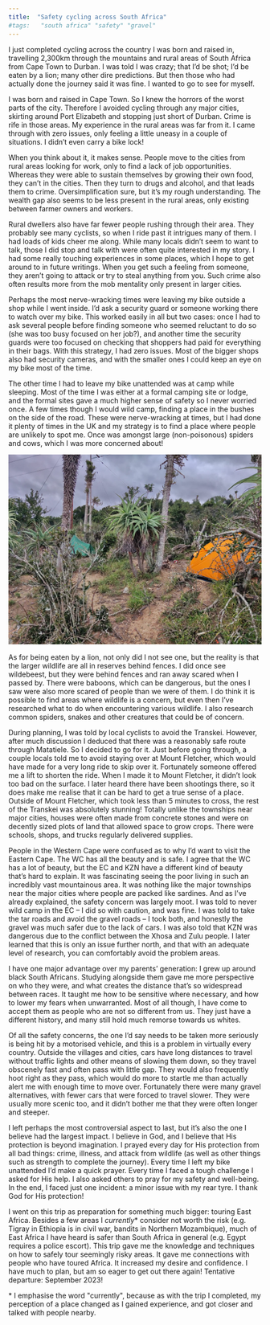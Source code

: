 ```yaml
---
title:  "Safety cycling across South Africa"
#tags:   "south africa" "safety" "gravel"
---
```


I just completed cycling across the country I was born and raised in, travelling 2,300km through the mountains and rural areas of South Africa from Cape Town to Durban. I was told I was crazy; that I’d be shot; I’d be eaten by a lion; many other dire predictions. But then those who had actually done the journey said it was fine. I wanted to go to see for myself.

I was born and raised in Cape Town. So I knew the horrors of the worst parts of the city. Therefore I avoided cycling through any major cities, skirting around Port Elizabeth and stopping just short of Durban. Crime is rife in those areas. My experience in the rural areas was far from it. I came through with zero issues, only feeling a little uneasy in a couple of situations. I didn’t even carry a bike lock!

When you think about it, it makes sense. People move to the cities from rural areas looking for work, only to find a lack of job opportunities. Whereas they were able to sustain themselves by growing their own food, they can’t in the cities. Then they turn to drugs and alcohol, and that leads them to crime. Oversimplification sure, but it’s my rough understanding. The wealth gap also seems to be less present in the rural areas, only existing between farmer owners and workers.

Rural dwellers also have far fewer people rushing through their area. They probably see many cyclists, so when I ride past it intrigues many of them. I had loads of kids cheer me along. While many locals didn’t seem to want to talk, those I did stop and talk with were often quite interested in my story. I had some really touching experiences in some places, which I hope to get around to in future writings. When you get such a feeling from someone, they aren’t going to attack or try to steal anything from you. Such crime also often results more from the mob mentality only present in larger cities.

Perhaps the most nerve-wracking times were leaving my bike outside a shop while I went inside. I’d ask a security guard or someone working there to watch over my bike. This worked easily in all but two cases: once I had to ask several people before finding someone who seemed reluctant to do so (she was too busy focused on her job?), and another time the security guards were too focused on checking that shoppers had paid for everything in their bags. With this strategy, I had zero issues. Most of the bigger shops also had security cameras, and with the smaller ones I could keep an eye on my bike most of the time.

The other time I had to leave my bike unattended was at camp while sleeping. Most of the time I was either at a formal camping site or lodge, and the formal sites gave a much higher sense of safety so I never worried once. A few times though I would wild camp, finding a place in the bushes on the side of the road. These were nerve-wracking at times, but I had done it plenty of times in the UK and my strategy is to find a place where people are unlikely to spot me. Once  was amongst large (non-poisonous) spiders and cows, which I was more concerned about!

![Wild camping on the side of the road in the Eastern Cape](/assets/wild-camping.jpeg)

As for being eaten by a lion, not only did I not see one, but the reality is that the larger wildlife are all in reserves behind fences. I did once see wildebeest, but they were behind fences and ran away scared when I passed by. There were baboons, which can be dangerous, but the ones I saw were also more scared of people than we were of them. I do think it is possible to find areas where wildlife is a concern, but even then I’ve researched what to do when encountering various wildlife. I also research common spiders, snakes and other creatures that could be of concern.

During planning, I was told by local cyclists to avoid the Transkei. However, after much discussion I deduced that there was a reasonably safe route through Matatiele. So I decided to go for it. Just before going through, a couple locals told me to avoid staying over at Mount Fletcher, which would have made for a very long ride to skip over it. Fortunately someone offered me a lift to shorten the ride. When I made it to Mount Fletcher, it didn’t look too bad on the surface. I later heard there have been shootings there, so it does make me realise that it can be hard to get a true sense of a place. Outside of Mount Fletcher, which took less than 5 minutes to cross, the rest of the Transkei was absolutely stunning! Totally unlike the townships near major cities, houses were often made from concrete stones and were on decently sized plots of land that allowed space to grow crops. There were schools, shops, and trucks regularly delivered supplies.

People in the Western Cape were confused as to why I’d want to visit the Eastern Cape. The WC has all the beauty and is safe. I agree that the WC has a lot of beauty, but the EC and KZN have a different kind of beauty that’s hard to explain. It was fascinating seeing the poor living in such an incredibly vast mountainous area. It was nothing like the major townships near the major cities where people are packed like sardines. And as I’ve already explained, the safety concern was largely moot. I was told to never wild camp in the EC – I did so with caution, and was fine. I was told to take the tar roads and avoid the gravel roads – I took both, and honestly the gravel was much safer due to the lack of cars. I was also told that KZN was dangerous due to the conflict between the Xhosa and Zulu people. I later learned that this is only an issue further north, and that with an adequate level of research, you can comfortably avoid the problem areas.

I have one major advantage over my parents’ generation: I grew up around black South Africans. Studying alongside them gave me more perspective on who they were, and what creates the distance that’s so widespread between races. It taught me how to be sensitive where necessary, and how to lower my fears when unwarranted. Most of all though, I have come to accept them as people who are not so different from us. They just have a different history, and many still hold much remorse towards us whites.

Of all the safety concerns, the one I’d say needs to be taken more seriously is being hit by a motorised vehicle, and this is a problem in virtually every country. Outside the villages and cities, cars have long distances to travel without traffic lights and other means of slowing them down, so they travel obscenely fast and often pass with little gap. They would also frequently hoot right as they pass, which would do more to startle me than actually alert me with enough time to move over. Fortunately there were many gravel alternatives, with fewer cars that were forced to travel slower. They were usually more scenic too, and it didn’t bother me that they were often longer and steeper.

I left perhaps the most controversial aspect to last, but it’s also the one I believe had the largest impact. I believe in God, and I believe that His protection is beyond imagination. I prayed every day for His protection from all bad things: crime, illness, and attack from wildlife (as well as other things such as strength to complete the journey). Every time I left my bike unattended I’d make a quick prayer. Every time I faced a tough challenge I asked for His help. I also asked others to pray for my safety and well-being. In the end, I faced just one incident: a minor issue with my rear tyre. I thank God for His protection!

I went on this trip as preparation for something much bigger: touring East Africa. Besides a few areas I <em>currently</em>\* consider not worth the risk (e.g. Tigray in Ethiopia is in civil war, bandits in Northern Mozambique), much of East Africa I have heard is safer than South Africa in general (e.g. Egypt requires a police escort). This trip gave me the knowledge and techniques on how to safely tour seemingly risky areas. It gave me connections with people who have toured Africa. It increased my desire and confidence. I have much to plan, but am so eager to get out there again! Tentative departure: September 2023!

\* I emphasise the word "currently", because as with the trip I completed, my perception of a place changed as I gained experience, and got closer and talked with people nearby.
